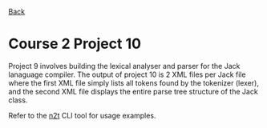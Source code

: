 [Back](../README.md)

# Course 2 Project 10

Project 9 involves building the lexical analyser and parser for the Jack lanaguage compiler. The output of project 10 is 2 XML files per Jack file where the first XML file simply lists all tokens found by the tokenizer (lexer), and the second XML file displays the entire parse tree structure of the Jack class.

Refer to the [n2t](../n2t/README.md) CLI tool for usage examples.